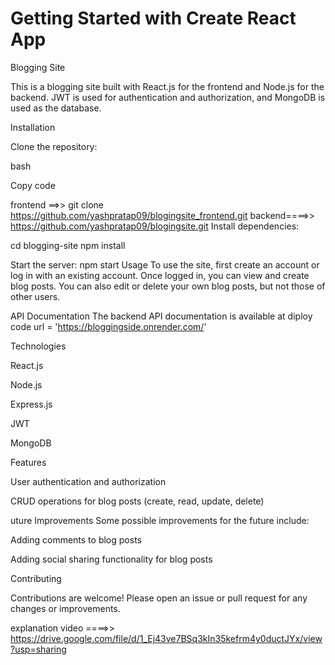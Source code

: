 # Getting Started with Create React App


Blogging Site


This is a blogging site built with React.js for the frontend and Node.js for the backend. JWT is used for authentication and authorization, and MongoDB is used as the database.

Installation

Clone the repository:

bash

Copy code

frontend ==>>   git clone https://github.com/yashpratap09/blogingsite_frontend.git
backend====>>   https://github.com/yashpratap09/blogingsite.git
Install dependencies:

cd blogging-site
npm install

Start the server:
npm start
Usage
To use the site, first create an account or log in with an existing account. Once logged in, you can view and create blog posts. You can also edit or delete your own blog posts, but not those of other users.

API Documentation
The backend API documentation is available at  diploy code url = 'https://bloggingside.onrender.com/'  



Technologies

React.js

Node.js

Express.js

JWT

MongoDB

Features

User authentication and authorization

CRUD operations for blog posts (create, read, update, delete)





uture Improvements
Some possible improvements for the future include:

Adding comments to blog posts

Adding social sharing functionality for blog posts




Contributing


Contributions are welcome! Please open an issue or pull request for any changes or improvements.


explanation video ====>>  https://drive.google.com/file/d/1_Ej43ve7BSq3kIn35kefrm4y0ductJYx/view?usp=sharing
